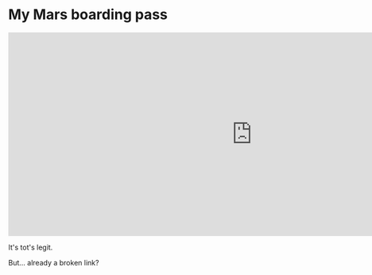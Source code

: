 # My Mars boarding pass

<iframe width="980" height="410" src="https://staging-mars.nasa.gov/layout/embed/send-your-name/future/certificate/?cn=356499260680" frameborder="0"></iframe>

It's tot's legit.

But... already a broken link?
